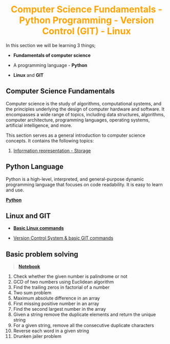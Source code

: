 <h1 align="center" style="color: orange"> Computer Science Fundamentals - Python Programming - Version Control (GIT) - Linux </h1>

In this section we will be learning 3 things;

- **Fundamentals of computer science**

- A programming language - **Python**

- **Linux** and **GIT**

## Computer Science Fundamentals

Computer science is the study of algorithms, computational systems, and the principles underlying the design of computer hardware and software. It encompasses a wide range of topics, including data structures, algorithms, computer architecture, programming languages, operating systems, artificial intelligence, and more.

This section serves as a general introduction to computer science concepts. It contains the following topics:

1. [Information representation - Storage](./Computer_Science_Fundamentals/B1.md)
<!-- links -->

## Python Language

Python is a high-level, interpreted, and general-purpose dynamic programming language that focuses on code readability. It is easy to learn and use. 

**[Python](./Python/Readme.md)**

## Linux and GIT

- **[Basic Linux commands](./Version_Control_&_Linux/Linux_commands.md)**

- [Version Control System & basic GIT commands](./Version_Control_&_Linux/VersionControl.md)

## Basic problem solving

> **[Notebook](./ProblemSet.ipynb)**

1. Check whether the given number is palindrome or not
2. GCD of two numbers using Euclidean algorithm
3. Find the trailing zeros in factorial of a number
4. Two sum problem
5. Maximum absolute difference in an array
6. First missing positive number in an array
7. Find the second largest number in the array
8. Given a string remove the duplicate elements and return the unique string
9. For a given string, remove all the consecutive duplicate characters
10. Reverse each word in a given string
11. Drunken jailer problem

